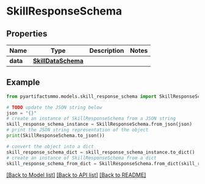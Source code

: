 # SkillResponseSchema


## Properties

Name | Type | Description | Notes
------------ | ------------- | ------------- | -------------
**data** | [**SkillDataSchema**](SkillDataSchema.md) |  | 

## Example

```python
from pyartifactsmmo.models.skill_response_schema import SkillResponseSchema

# TODO update the JSON string below
json = "{}"
# create an instance of SkillResponseSchema from a JSON string
skill_response_schema_instance = SkillResponseSchema.from_json(json)
# print the JSON string representation of the object
print(SkillResponseSchema.to_json())

# convert the object into a dict
skill_response_schema_dict = skill_response_schema_instance.to_dict()
# create an instance of SkillResponseSchema from a dict
skill_response_schema_from_dict = SkillResponseSchema.from_dict(skill_response_schema_dict)
```
[[Back to Model list]](../README.md#documentation-for-models) [[Back to API list]](../README.md#documentation-for-api-endpoints) [[Back to README]](../README.md)


